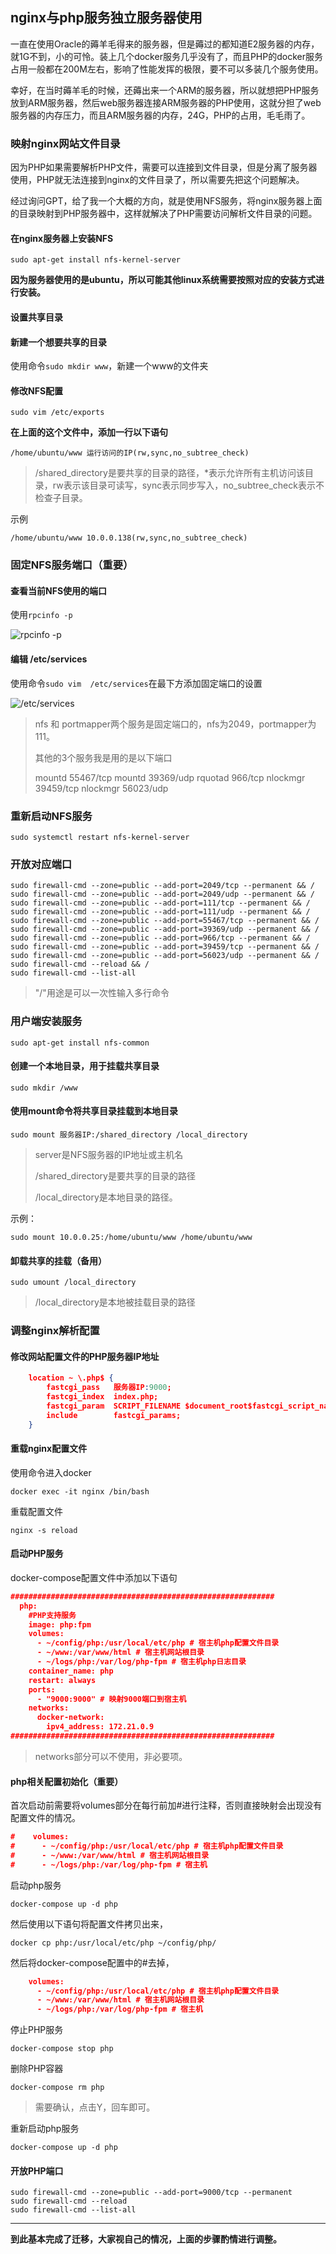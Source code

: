 ## nginx与php服务独立服务器使用

一直在使用Oracle的薅羊毛得来的服务器，但是薅过的都知道E2服务器的内存，就1G不到，小的可怜。装上几个docker服务几乎没有了，而且PHP的docker服务占用一般都在200M左右，影响了性能发挥的极限，要不可以多装几个服务使用。

幸好，在当时薅羊毛的时候，还薅出来一个ARM的服务器，所以就想把PHP服务放到ARM服务器，然后web服务器连接ARM服务器的PHP使用，这就分担了web服务器的内存压力，而且ARM服务器的内存，24G，PHP的占用，毛毛雨了。

### 映射nginx网站文件目录

因为PHP如果需要解析PHP文件，需要可以连接到文件目录，但是分离了服务器使用，PHP就无法连接到nginx的文件目录了，所以需要先把这个问题解决。

经过询问GPT，给了我一个大概的方向，就是使用NFS服务，将nginx服务器上面的目录映射到PHP服务器中，这样就解决了PHP需要访问解析文件目录的问题。

#### 在nginx服务器上安装NFS

```shell
sudo apt-get install nfs-kernel-server
```

**因为服务器使用的是ubuntu，所以可能其他linux系统需要按照对应的安装方式进行安装。**

#### 设置共享目录

#### 新建一个想要共享的目录

使用命令``sudo mkdir www``，新建一个www的文件夹

#### 修改NFS配置

```shell
sudo vim /etc/exports
```

**在上面的这个文件中，添加一行以下语句**

``/home/ubuntu/www 运行访问的IP(rw,sync,no_subtree_check)``

> /shared_directory是要共享的目录的路径，*表示允许所有主机访问该目录，rw表示该目录可读写，sync表示同步写入，no_subtree_check表示不检查子目录。

示例

``/home/ubuntu/www 10.0.0.138(rw,sync,no_subtree_check)``

### 固定NFS服务端口（重要）

#### 查看当前NFS使用的端口

使用`rpcinfo -p`

![rpcinfo -p](http://img.liaofei.org/2023/06/21/1687315766.jpg)

#### 编辑 /etc/services

使用命令``sudo vim  /etc/services``在最下方添加固定端口的设置

![/etc/services](http://img.liaofei.org/2023/06/21/1687315767.jpg)

> nfs 和 portmapper两个服务是固定端口的，nfs为2049，portmapper为111。
> 
> 其他的3个服务我是用的是以下端口
> 
> mountd 55467/tcp
> mountd 39369/udp
> rquotad 966/tcp
> nlockmgr 39459/tcp
> nlockmgr 56023/udp

### 重新启动NFS服务

```shell
sudo systemctl restart nfs-kernel-server
```

### 开放对应端口

```shell
sudo firewall-cmd --zone=public --add-port=2049/tcp --permanent && /
sudo firewall-cmd --zone=public --add-port=2049/udp --permanent && /
sudo firewall-cmd --zone=public --add-port=111/tcp --permanent && /
sudo firewall-cmd --zone=public --add-port=111/udp --permanent && /
sudo firewall-cmd --zone=public --add-port=55467/tcp --permanent && /
sudo firewall-cmd --zone=public --add-port=39369/udp --permanent && /
sudo firewall-cmd --zone=public --add-port=966/tcp --permanent && /
sudo firewall-cmd --zone=public --add-port=39459/tcp --permanent && /
sudo firewall-cmd --zone=public --add-port=56023/udp --permanent && /
sudo firewall-cmd --reload && /
sudo firewall-cmd --list-all
```

> "/"用途是可以一次性输入多行命令

### 用户端安装服务

```shell
sudo apt-get install nfs-common
```

#### 创建一个本地目录，用于挂载共享目录

```shell
sudo mkdir /www
```

#### 使用mount命令将共享目录挂载到本地目录

```shell
sudo mount 服务器IP:/shared_directory /local_directory
```

> server是NFS服务器的IP地址或主机名
> 
> /shared_directory是要共享的目录的路径
> 
> /local_directory是本地目录的路径。

示例：

```shell
sudo mount 10.0.0.25:/home/ubuntu/www /home/ubuntu/www
```

#### 卸载共享的挂载（备用）

```shell
sudo umount /local_directory
```

> /local_directory是本地被挂载目录的路径

### 调整nginx解析配置

#### 修改网站配置文件的PHP服务器IP地址

```json
    location ~ \.php$ {
        fastcgi_pass   服务器IP:9000;
        fastcgi_index  index.php;
        fastcgi_param  SCRIPT_FILENAME $document_root$fastcgi_script_name;
        include        fastcgi_params;
    }
```

#### 重载nginx配置文件

使用命令进入docker

```shell
docker exec -it nginx /bin/bash
```

重载配置文件

```shell
nginx -s reload
```

#### 启动PHP服务

docker-compose配置文件中添加以下语句

```json
###########################################################     
  php:
    #PHP支持服务
    image: php:fpm
    volumes:
      - ~/config/php:/usr/local/etc/php # 宿主机php配置文件目录
      - ~/www:/var/www/html # 宿主机网站根目录
      - ~/logs/php:/var/log/php-fpm # 宿主机php日志目录
    container_name: php
    restart: always    
    ports:
      - "9000:9000" # 映射9000端口到宿主机   
    networks:
      docker-network:
        ipv4_address: 172.21.0.9   
###########################################################
```

> networks部分可以不使用，非必要项。

#### php相关配置初始化（重要）

首次启动前需要将volumes部分在每行前加#进行注释，否则直接映射会出现没有配置文件的情况。

```json
#    volumes:
#      - ~/config/php:/usr/local/etc/php # 宿主机php配置文件目录
#      - ~/www:/var/www/html # 宿主机网站根目录
#      - ~/logs/php:/var/log/php-fpm # 宿主机
```

启动php服务

```shell
docker-compose up -d php
```

然后使用以下语句将配置文件拷贝出来，

```shell
docker cp php:/usr/local/etc/php ~/config/php/
```

然后将docker-compose配置中的#去掉，

```json
    volumes:
      - ~/config/php:/usr/local/etc/php # 宿主机php配置文件目录
      - ~/www:/var/www/html # 宿主机网站根目录
      - ~/logs/php:/var/log/php-fpm # 宿主机
```

停止PHP服务

```shell
docker-compose stop php
```

删除PHP容器

```shell
docker-compose rm php
```

> 需要确认，点击Y，回车即可。

重新启动php服务

```shell
docker-compose up -d php
```

#### 开放PHP端口

```shell
sudo firewall-cmd --zone=public --add-port=9000/tcp --permanent
sudo firewall-cmd --reload
sudo firewall-cmd --list-all
```

---

**到此基本完成了迁移，大家视自己的情况，上面的步骤酌情进行调整。**
